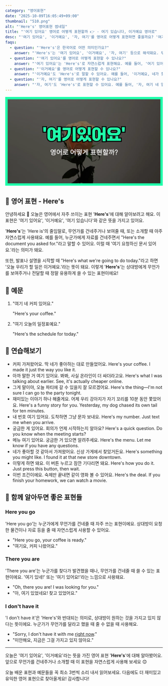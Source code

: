 ```yaml
---
category: "영어표현"
date: "2025-10-09T16:05:49+09:00"
thumbnail: "510.png"
alt: "'Here's' 영어표현 썸네일"
title: "'여기 있어요' 영어로 어떻게 표현할까 👉 - 여기 있습니다, 이거예요 영어로"
desc: "'여기 있어요', '이거예요', '자, 여기'를 영어로 어떻게 표현하면 좋을까요? '여기 있어요.', '이거예요.', '자, 여기 있습니다.' 등을 영어로 표현하는 법을 배워봅시다. 다양한 예문을 통해서 연습하고 본인의 표현으로 만들어 보세요."
faqs: 
  - question: "'Here's'은 한국어로 어떤 의미인가요?"
    answer: "'Here's'는 '여기 있어요', '이거예요', '자, 여기' 등으로 해석돼요. 무언가를 건네주거나 보여줄 때 자주 쓰는 표현이에요."
  - question: "'여기 있어요'를 영어로 어떻게 표현할 수 있나요?"
    answer: "'여기 있어요'는 'Here's'로 자연스럽게 표현해요. 예를 들어, '여기 있어요, 주문하신 커피입니다.'는 'Here's your coffee.'라고 해요."
  - question: "'이거예요'를 영어로 어떻게 표현할 수 있나요?"
    answer: "'이거예요'도 'Here's'로 말할 수 있어요. 예를 들어, '이거예요, 네가 찾던 책.'은 'Here's the book you were looking for.'라고 해요."
  - question: "'자, 여기'를 영어로 어떻게 표현할 수 있나요?"
    answer: "'자, 여기'도 'Here's'로 표현할 수 있어요. 예를 들어, '자, 여기 네 열쇠.'는 'Here's your key.'라고 해요."
---
```


!['Here's' 영어표현](./510.png)

## 🌟 영어 표현 - Here's

안녕하세요 👋 오늘은 영어에서 자주 쓰이는 표현 '**Here's**'에 대해 알아보려고 해요. 이 표현은 '여기 있어요', '이거예요', '여기 있습니다'와 같은 뜻을 가지고 있어요.

'**Here's**'는 'Here is'의 줄임말로, 무언가를 건네주거나 보여줄 때, 또는 소개할 때 아주 자연스럽게 사용돼요. 예를 들어, 누군가에게 자료를 건네주면서 "Here's the document you asked for."라고 말할 수 있어요. 이럴 때 '여기 요청하신 문서 있어요.'라는 의미가 돼요.

또한, 발표나 설명을 시작할 때 "Here's what we're going to do today."라고 하면 '오늘 우리가 할 일은 이거예요.'라는 뜻이 돼요. 이렇게 '**Here's**'는 상대방에게 무언가를 보여주거나 전달할 때 정말 유용하게 쓸 수 있는 표현이에요!

## 📖 예문

1. "여기 네 커피 있어요."

   "Here's your coffee."

2. "여기 오늘의 일정표예요."

   "Here's the schedule for today."



## 💬 연습해보기

<ul data-interactive-list>

  <li data-interactive-item>
    <span data-toggler>커피 가져왔어요. 딱 네가 좋아하는 대로 만들었어요.</span>
    <span data-answer>Here's your coffee. I made it just the way you like it.</span>
  </li>

  <li data-interactive-item>
    <span data-toggler>아까 말한 거 여기 있어요. 봐봐, 사실 온라인이 더 싸더라고요.</span>
    <span data-answer>Here's what I was talking about earlier. See, it's actually cheaper online.</span>
  </li>

  <li data-interactive-item>
    <span data-toggler>그게 말이야, 오늘 파티에 갈 수 있을지 잘 모르겠어요.</span>
    <span data-answer>Here's the thing—I'm not sure I can go to the party tonight.</span>
  </li>

  <li data-interactive-item>
    <span data-toggler>재미있는 이야기 하나 해줄게요. 어제 우리 강아지가 자기 꼬리를 10분 동안 쫓았어요.</span>
    <span data-answer>Here's a funny story for you. Yesterday, my dog chased its own tail for ten minutes.</span>
  </li>

  <li data-interactive-item>
    <span data-toggler>내 번호 여기 있어요. 도착하면 그냥 문자 보내요.</span>
    <span data-answer>Here's my number. Just text me when you arrive.</span>
  </li>

  <li data-interactive-item>
    <span data-toggler>궁금한 게 있어요. 회의가 언제 시작하는지 알아요?</span>
    <span data-answer>Here's a quick question. Do you know when the meeting starts?</span>
  </li>

  <li data-interactive-item>
    <span data-toggler>메뉴 여기 있어요. 궁금한 거 있으면 알려주세요.</span>
    <span data-answer>Here's the menu. Let me know if you have any questions.</span>
  </li>

  <li data-interactive-item>
    <span data-toggler>네가 좋아할 것 같아서 가져왔어요. 신상 가게에서 찾았거든요.</span>
    <span data-answer>Here's something you might like. I found it at that new store downtown.</span>
  </li>

  <li data-interactive-item>
    <span data-toggler>이렇게 하면 돼요. 이 버튼 누르고 잠깐 기다리면 돼요.</span>
    <span data-answer>Here's how you do it. Just press this button, then wait.</span>
  </li>

  <li data-interactive-item>
    <span data-toggler>이번 조건이에요. 숙제만 끝내면 같이 영화 볼 수 있어요.</span>
    <span data-answer>Here's the deal. If you finish your homework, we can watch a movie.</span>
  </li>

</ul>

## 🤝 함께 알아두면 좋은 표현들

### Here you go

'Here you go'는 누군가에게 무언가를 건네줄 때 자주 쓰는 표현이에요. 상대방이 요청한 물건이나 자료 등을 줄 때 자연스럽게 사용할 수 있어요.

- "Here you go, your coffee is ready."
- "여기요, 커피 나왔어요."

### There you are

'There you are'는 누군가를 찾다가 발견했을 때나, 무언가를 건네줄 때 쓸 수 있는 표현이에요. '여기 있네!' 또는 '여기 있어요!'라는 느낌으로 사용돼요.

- "Oh, there you are! I was looking for you."
- "아, 여기 있었네요! 찾고 있었어요."

### I don't have it

'I don't have it'은 'Here's'와 반대되는 의미로, 상대방이 원하는 것을 가지고 있지 않다는 뜻이에요. 누군가가 무언가를 달라고 했을 때 줄 수 없을 때 사용해요.

- "Sorry, I don't have it with me [right now](/blog/in-english/525.right-now/)."
- "미안해요, 지금은 그걸 가지고 있지 않아요."

---

오늘은 '여기 있어요', '이거예요'라는 뜻을 가진 영어 표현 '**Here's**'에 대해 알아봤어요. 앞으로 무언가를 건네주거나 소개할 때 이 표현을 자연스럽게 사용해 보세요 😊

오늘 배운 표현과 예문들을 꼭 최소 3번씩 소리 내서 읽어보세요. 다음에도 더 재미있고 유익한 영어 표현으로 찾아올게요! 감사합니다!

